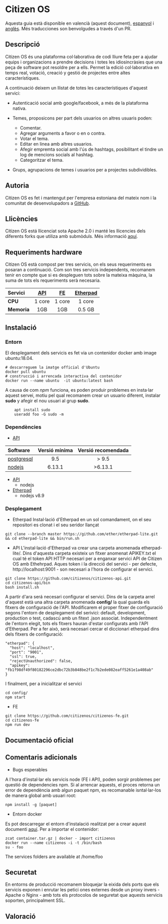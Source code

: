 # Citizen OS

Aquesta guia està disponible en valencià (aquest document), [espanyol](README.md) i [anglès](README_en.md). Més traducciones son benvolgudes a través d'un PR.

## Descripció

Citizen OS és una plataforma col·laborativa de codi lliure feta per a ajudar equips i organizacions a prendre decisions i totes les idiosincràsies que una peça de software pot resoldre per a ells. Permet la edició col·laborativa en temps real, votació, creació y gestió de projectes entre altes característiques.

A continuació deixem un llistat de totes les característiques d'aquest servici:

 * Autenticació social amb google/facebook, a més de la plataforma nativa.
 * Temes, proposicons per part dels usuarios on altres usuaris poden:
 
 	* Comentar.
 	* Agregar arguments a favor o en o contra. 
 	* Votar el tema.
 	* Editar en linea amb altres usuarios.
 	* Afegir empremta social amb l'ús de hashtags, posibilitant el tindre un log de mencions socials al hashtag.
 	* Categoritzar el tema.
 	
* Grups, agrupacions de temes i usuarios per a projectes subdividibles.

## Autoria
Citizen OS es fet i mantengut per l'empresa estoniana del mateix nom i la comunitat de desenvolupadors a [GitHub](https://github.com/citizenos).


## Llicències

Citizen OS está llicenciat sota Apache 2.0 i manté les llicencies dels diferents forks que utiliza amb submòduls. Més informació [aquí](https://www.apache.org/licenses/LICENSE-2.0).

## Requeriments hardware

Citizen OS està compost per tres servicis, on els seus requeriments es posaran a continuació. Com son tres servicis independents, recomanem tenir en compte que si es despleguen tots sobre la mateixa màquina, la suma de tots els requeriments serà necesaria.

| Servici    | [API](https://github.com/citizenos/citizenos-api)    | [FE](https://github.com/citizenos/citizenos-fe)     |  [Etherpad](https://github.com/ether/etherpad-lite/) |
| :---------- |:-----: | :----: | :-------: |
| **CPU**     | 1 core | 1 core | 1 core    |
| **Memoria** | 1GB    | 1GB    | 0.5 GB	   |

## Instalació

### Entorn
El desplegament dels servicis es fet via un contenidor docker amb image ubuntu:18.04.

```
# descarreguem la imatge official d'Ubuntu
docker pull ubuntu 
# construcció i arrencada interactiva del contenidor
docker run --name ubuntu  -it ubuntu:latest bash 
``` 
A causa de com *npm* funciona, es poden produir problemes en insta·lar aquest servei, motiu pel qual recomanem crear un usuario diferent, instalar **sudo** y afegir el nou usuari al grup **sudo**.

```
	apt install sudo
    useradd foo -G sudo -m
```

### Dependències

- [API](https://github.com/citizenos/citizenos-api)

| Software   | Versió mínima | Versió recomendada|
| :-----     | :------------: |:-----------------: |
| [postgresql](https://www.postgresql.org/) | 9.5            | > 9.5              | 
| [nodejs](https://nodejs.org/es/)     | 6.13.1         | >6.13.1            |

- [API](https://github.com/citizenos/citizenos-api)
	- nodejs
- [Etherpad](https://github.com/ether/etherpad-lite/)
	- nodejs v8.9	

### Desplegament
- Etherpad
Instal·lació d'Etherpad en un sol comandament, on el seu repositori es clonat i el seu seridor llançat

```
git clone --branch master https://github.com/ether/etherpad-lite.git && cd etherpad-lite && bin/run.sh
```

- API
L'instal·lació d'Etherpad va crear una carpeta anomenada etherpad-lite/. Dins d'aquesta carpeta existeix un fitxer anomenat APIKEY.txt el cual té el token API HTTP necesari per a enganxar servici API de Citizen OS amb Ethehrpad. Aques token i la direcció del servici - per defecte, http://localhost:9001 - son necesari a l'hora de configurar el servici.

```
git clone https://github.com/citizenos/citizenos-api.git 
cd citizenos-api/bin
bash install.sh 
```
A partir d'ara será necesari configurar el servici. Dins de la carpeta arrel d'aquest està una altra carpeta anomenada **config/** la qual guarda els fitxers de configuració de l'API. Modificarem el proper fitxer de configuració segons l'entorn de desplegament del serivici: default, development, production o test, cadascú amb un fitext .json associat. Independentment de l'entorn elegit, tots els fitxers hauran d'estar configurats amb l'API d'Etherpad. Per a fer això, serà necesari cercar el diccionari etherpad dins dels fitxers de configuració:

```
"etherpad": {
  "host": "localhost", 
  "port": "9001", 
  "ssl": true,
  "rejectUnauthorized": false,
  "apikey": "fb1f98df49f80182296ce2dbc72b3b848be2f1c7b2ede082eaff5261e1a408ab"
}
```
I finalment, per a inicialitzar el servici

```
cd config/
npm start
```
- FE

```
git clone https://github.com/citizenos/citizenos-fe.git 
cd citizenos-fe
npm run dev
```

## Documentació oficial

## Comentaris adicionals
- Bugs esperables

A l'hora d'instal·lar els servicis node (FE i API), poden sorgir problemes per questió de dependencies npm. Si al arrencar aquests, el proces retorna un error de dependència amb algun paquet npm, es recomanable isntal·lar-los de manera global amb usuari root:
```
npm install -g [paquet]
```


- Entorn docker

Es pot descarregar el entorn d'instalació realitzat per a crear aquest documenti [aquí](/container.tar-).
Per a importar el contenidor:
```
zcat container.tar.gz | docker - import citizenos
docker run --name citizenos -i -t /bin/bash
su - foo
```
The services folders are available at /home/foo


## Securetat

En entorns de producció recomanem bloquejar la eixida dels ports que els servicis exponen i enrutar les petici
ones externes desde un proxy invers - Apache o Nginx - amb tots els protocolos de seguretat que aquests servicis soporten, principalment SSL.

## Valoració
